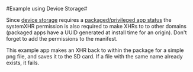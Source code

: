 #Example using Device Storage#

Since [device storage](https://developer.mozilla.org/en-US/docs/WebAPI/Device_Storage)
requires a [packaged/privileged app status](https://developer.mozilla.org/en-US/docs/Web/Apps/App_permissions?redirectlocale=en-US&redirectslug=Apps%2FApp_permissions#Hosted_app_and_privileged_app_permissions)
the systemXHR permission is also required to make XHRs to to other domains
(packaged apps have a UUID generated at install time for an origin).  Don't
forget to add the permissions to the manifest.

This example app makes an XHR back to within the package for a simple png file,
and saves it to the SD card.  If a file with the same name already exists, it
fails.

